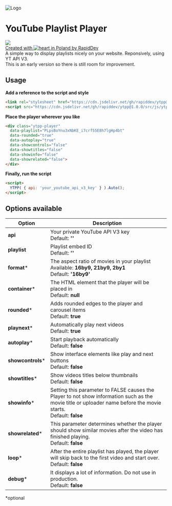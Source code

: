 ![Logo](https://github.com/rapiddev/ytpp/blob/main/.github/screenshot-1.jpg?raw=true)
# YouTube Playlist Player
[![](https://data.jsdelivr.com/v1/package/gh/rapiddev/ytpp/badge)](https://www.jsdelivr.com/package/gh/rapiddev/ytpp)  
[Created with ![heart](http://i.imgur.com/oXJmdtz.gif) in Poland by RapidDev](https://rdev.cc/)<br />
A simple way to display playlists nicely on your website. Reponsively, using YT API V3.  
This is an early version so there is still room for improvement.

## Usage
**Add a reference to the script and style**
```html
<link rel="stylesheet" href="https://cdn.jsdelivr.net/gh/rapiddev/ytpp@1.0.0/src/css/ytpp.css" integrity="sha256-hMW50Vg738LsinpIrYMParfnb67/dLwMFAXyJtE/RSs=" crossorigin="anonymous">
<script src="https://cdn.jsdelivr.net/gh/rapiddev/ytpp@1.0.0/src/js/ytpp.js" integrity="sha256-sz9cQUoYLqwwM6g55M2vgTnAxtl3efCZOEysQuq8+Bw=" crossorigin="anonymous"></script>
```

**Place the player wherever you like**
```html
<div class="ytpp-player"
  data-playlist="PLpsBoYnu3xNbKE_i7crf55E8h7lgHp4bt"
  data-rounded="true"
  data-autoplay="true"
  data-showcontrols="false"
  data-showtitles="false"
  data-showinfo="false"
  data-showrelated="false">
</div>
```

**Finally, run the script**
```html
<script>
  YTPP( { api: 'your_youtube_api_v3_key' } ).Auto();
</script>
```

## Options available
| Option | Description |
| --- | --- | 
| **api** | Your private YouTube API V3 key<br/>Default: **''** |
| **playlist** | Playlist embed ID<br/>Default: **''** |
| **format*** | The aspect ratio of movies in your playlist<br/>Available: **16by9, 21by9, 2by1**<br/>Default: **'16by9'** |
| **container*** | The HTML element that the player will be placed in<br/>Default: **null** |
| **rounded*** | Adds rounded edges to the player and carousel items<br/>Default: **true** |
| **playnext*** | Automatically play next videos<br/>Default: **true** |
| **autoplay*** | Start playback automatically<br/>Default: **false** |
| **showcontrols*** | Show interface elements like play and next buttons<br/>Default: **false** |
| **showtitles*** | Show videos titles below thumbnails<br/>Default: **false** |
| **showinfo*** | Setting this parameter to FALSE causes the Player to not show information such as the movie title or uploader name before the movie starts.<br/>Default: **false** |
| **showrelated*** | This parameter determines whether the player should show similar movies after the video has finished playing.<br/>Default: **false** |
| **loop*** | After the entire playlist has played, the player will skip back to the first video and start over.<br/>Default: **false** |
| **debug*** | It displays a lot of information. Do not use in production.<br/>Default: **false** |

*optional
